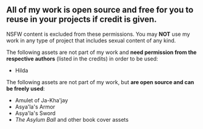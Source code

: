 ## All of my work is open source and free for you to reuse in your projects if credit is given.

NSFW content is excluded from these permissions. You may **NOT** use my work in any type of project that includes sexual content of any kind.

The following assets are not part of my work and **need permission from the respective authors** (listed in the credits) in order to be used:

- Hilda

The following assets are not part of my work, but **are open source and can be freely used**:

- Amulet of Ja-Kha'jay
- Asya'la's Armor
- Asya'la's Sword
- *The Asylum Ball* and other book cover assets
